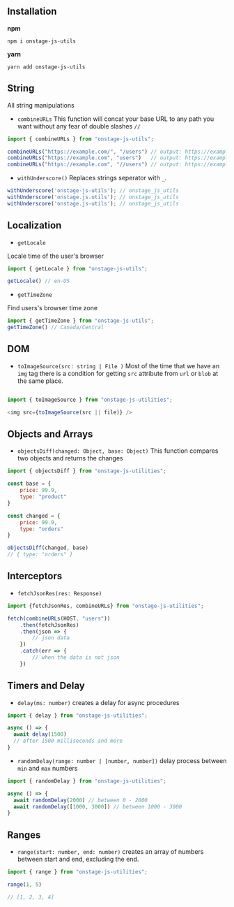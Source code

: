 ## Installation

**npm**
```
npm i onstage-js-utils
```

**yarn**
```
yarn add onstage-js-utils
```

## String

All string manipulations

- `combineURLs`
 This function will concat your base URL to any path you want without any fear of double slashes `//`

 ```javascript
 import { combineURLs } from "onstage-js-utils";

 combineURLs("https://example.com/", "/users") // output: https://example.com/users
 combineURLs("https://example.com", "users")   // output: https://example.com/users
 combineURLs("https://example.com", "//users") // output: https://example.com/users
 ```

- `withUnderscore()`
 Replaces strings seperator with `_`.

 ```javascript
 withUnderscore('onstage-js-utils'); // onstage_js_utils
 withUnderscore('onstage.js.utils'); // onstage_js_utils
 withUnderscore('onstage.js-utils'); // onstage_js_utils

 ```

## Localization

 - `getLocale`

 Locale time of the user's browser

 ```javascript
 import { getLocale } from "onstage-js-utils";

 getLocale() // en-US

 ```

 - `getTimeZone`

 Find users's browser time zone

 ```javascript
 import { getTimeZone } from "onstage-js-utils";
 getTimeZone() // Canada/Central
 ```


 ## DOM

 - `toImageSource(src: string | File )`
 Most of the time that we have an `img` tag there is a condition for getting `src` attribute from `url` or `blob` at the same
 place.

 ```javascript

 import { toImageSource } from "onstage-js-utilities";

 <img src={toImageSource(src || file)} />

 ```

 ## Objects and Arrays

   - `objectsDiff(changed: Object, base: Object)`
   This function compares two objects and returns the changes

```javascript
import { objectsDiff } from "onstage-js-utilities";

const base = {
    price: 99.9,
    type: "product"
}

const changed = {
    price: 99.9,
    type: "orders"
}

objectsDiff(changed, base)
// { type: "orders" }
```


## Interceptors

 - `fetchJsonRes(res: Response)`

```javascript
import {fetchJsonRes, combineURLs} from "onstage-js-utilities";

fetch(combineURLs(HOST, "users"))
    .then(fetchJsonRes)
    .then(json => {
        // json data
    })
    .catch(err => {
        // when the data is not json
    })
```

## Timers and Delay

  - `delay(ms: number)` creates a delay for async procedures
  
  ```javascript
  import { delay } from "onstage-js-utilities";

  async () => {
    await delay(1500)
    // after 1500 milliseconds and more
  }
  ```
  - `randomDelay(range: number | [number, number])` delay process between `min` and `max` numbers
  ```javascript
  import { randomDelay } from "onstage-js-utilities";

  async () => {
    await randomDelay(2000) // between 0 - 2000
    await randomDelay([1000, 3000]) // between 1000 - 3000
  }
  ```

## Ranges
- `range(start: number, end: number)` creates an array of numbers between start and end, excluding the end.
```javascript
import { range } from "onstage-js-utilities";

range(1, 5)

// [1, 2, 3, 4]
```
